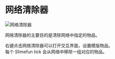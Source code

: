 # 网络清除器

![网络清除器](https://cdn.jsdelivr.net/gh/GuizhanCraft/Networks-Wiki/images/network-purger.png ':size=25%')

网络清除器的主要目的是清除网络中指定的物品。

右键点击网络清除器可以打开交互界面，设置模版物品。  
每个 Slimefun tick 会从网络中移除一组对应的物品。
